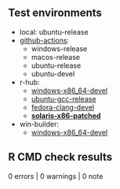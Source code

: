 ## Test environments

* local: ubuntu-release
* [github-actions](https://github.com/irworkshop/campfin/actions): 
  * windows-release
  * macos-release
  * ubuntu-release
  * ubuntu-devel
* r-hub:
  * [windows-x86_64-devel](https://builder.r-hub.io/status/campfin_1.0.8.tar.gz-ece1faf0093843d8b40b44a913e39a78)
  * [ubuntu-gcc-release](https://builder.r-hub.io/status/campfin_1.0.8.tar.gz-8df72fb330c146b4a5c6d6ae450f8427)
  * [fedora-clang-devel](https://builder.r-hub.io/status/campfin_1.0.8.tar.gz-1e71c4f5f39a411cbe08a106675b27d5)
  * **[solaris-x86-patched](https://builder.r-hub.io/status/campfin_1.0.8.tar.gz-96c11236b4354d03b1205e4cbc6c5022)**
* win-builder: 
  * [windows-x86_64-devel](https://win-builder.r-project.org/m37JFL0VAkA2/)

## R CMD check results

0 errors | 0 warnings | 0 note

